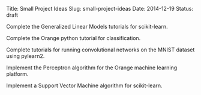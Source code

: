 Title: Small Project Ideas
Slug: small-project-ideas
Date: 2014-12-19
Status: draft

Complete the Generalized Linear Models tutorials for scikit-learn.

Complete the Orange python tutorial for classification.

Complete tutorials for running convolutional networks on the MNIST dataset using pylearn2.

Implement the Perceptron algorithm for the Orange machine learning platform.

Implement a Support Vector Machine algorithm for scikit-learn.
